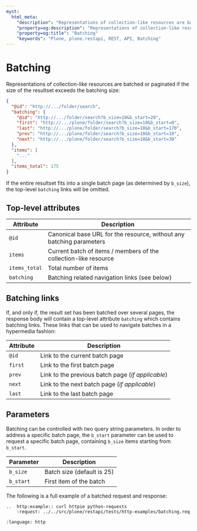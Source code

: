 ```yaml
---
myst:
  html_meta:
    "description": "Representations of collection-like resources are batched or paginated if the size of the resultset exceeds the batching size."
    "property=og:description": "Representations of collection-like resources are batched or paginated if the size of the resultset exceeds the batching size"
    "property=og:title": "Batching"
    "keywords": "Plone, plone.restapi, REST, API, Batching"
---
```


# Batching

Representations of collection-like resources are batched or paginated if the
size of the resultset exceeds the batching size:

```json
{
  "@id": "http://.../folder/search",
  "batching": {
    "@id": "http://.../folder/search?b_size=10&b_start=20",
    "first": "http://.../plone/folder/search?b_size=10&b_start=0",
    "last": "http://.../plone/folder/search?b_size=10&b_start=170",
    "prev": "http://.../plone/folder/search?b_size=10&b_start=10",
    "next": "http://.../plone/folder/search?b_size=10&b_start=30"
  },
  "items": [
    "..."
  ],
  "items_total": 175
}
```

If the entire resultset fits into a single batch page (as determined by
`b_size`), the top-level `batching` links will be omitted.


## Top-level attributes

| Attribute     | Description                                                          |
| ------------- | -------------------------------------------------------------------- |
| `@id`         | Canonical base URL for the resource, without any batching parameters |
| `items`       | Current batch of items / members of the collection-like resource     |
| `items_total` | Total number of items                                                |
| `batching`    | Batching related navigation links (see below)                        |


## Batching links

If, and only if, the result set has been batched over several pages, the response body will contain a top-level attribute `batching` which contains batching links.
These links that can be used to navigate batches in a hypermedia fashion:

| Attribute | Description                                       |
| --------- | ------------------------------------------------- |
| `@id`     | Link to the current batch page                    |
| `first`   | Link to the first batch page                      |
| `prev`    | Link to the previous batch page (*if applicable*) |
| `next`    | Link to the next batch page (*if applicable*)     |
| `last`    | Link to the last batch page                       |


## Parameters

Batching can be controlled with two query string parameters.
In order to address a specific batch page, the `b_start` parameter can be used to request a specific batch page, containing `b_size` items starting from `b_start`.

| Parameter | Description                |
| --------- | -------------------------- |
| `b_size`  | Batch size (default is 25) |
| `b_start` | First item of the batch    |

The following is a full example of a batched request and response:

```{eval-rst}
..  http:example:: curl httpie python-requests
    :request: ../../src/plone/restapi/tests/http-examples/batching.req
```

```{literalinclude} ../../src/plone/restapi/tests/http-examples/batching.resp
:language: http
```
